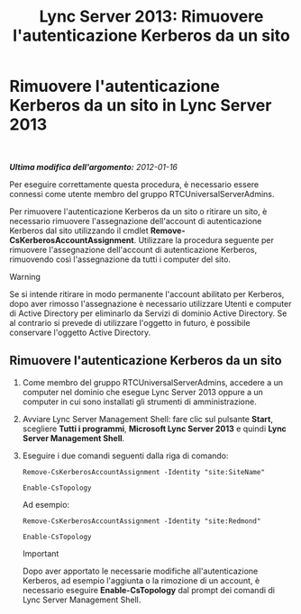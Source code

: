 ﻿---
title: "Lync Server 2013: Rimuovere l'autenticazione Kerberos da un sito"
TOCTitle: Rimuovere l'autenticazione Kerberos da un sito
ms:assetid: 93171b02-bb36-42dc-943d-86d9dde45b59
ms:mtpsurl: https://technet.microsoft.com/it-it/library/Gg398749(v=OCS.15)
ms:contentKeyID: 49301342
ms.date: 08/24/2015
mtps_version: v=OCS.15
ms.translationtype: HT
---

# Rimuovere l'autenticazione Kerberos da un sito in Lync Server 2013

 

_**Ultima modifica dell'argomento:** 2012-01-16_

Per eseguire correttamente questa procedura, è necessario essere connessi come utente membro del gruppo RTCUniversalServerAdmins.

Per rimuovere l'autenticazione Kerberos da un sito o ritirare un sito, è necessario rimuovere l'assegnazione dell'account di autenticazione Kerberos dal sito utilizzando il cmdlet **Remove-CsKerberosAccountAssignment**. Utilizzare la procedura seguente per rimuovere l'assegnazione dell'account di autenticazione Kerberos, rimuovendo così l'assegnazione da tutti i computer del sito.


> [!WARNING]
> Se si intende ritirare in modo permanente l'account abilitato per Kerberos, dopo aver rimosso l'assegnazione è necessario utilizzare Utenti e computer di Active Directory per eliminarlo da Servizi di dominio Active Directory. Se al contrario si prevede di utilizzare l'oggetto in futuro, è possibile conservare l'oggetto Active Directory.



## Rimuovere l'autenticazione Kerberos da un sito

1.  Come membro del gruppo RTCUniversalServerAdmins, accedere a un computer nel dominio che esegue Lync Server 2013 oppure a un computer in cui sono installati gli strumenti di amministrazione.

2.  Avviare Lync Server Management Shell: fare clic sul pulsante **Start**, scegliere **Tutti i programmi**, **Microsoft Lync Server 2013** e quindi **Lync Server Management Shell**.

3.  Eseguire i due comandi seguenti dalla riga di comando:
    
    ```
    Remove-CsKerberosAccountAssignment -Identity "site:SiteName"
    ```
    ```
    Enable-CsTopology
    ```

    Ad esempio:
    
    ```
    Remove-CsKerberosAccountAssignment -Identity "site:Redmond"
    ```
    ```
    Enable-CsTopology
    ```
    
    > [!important]  
    > Dopo aver apportato le necessarie modifiche all'autenticazione Kerberos, ad esempio l'aggiunta o la rimozione di un account, è necessario eseguire <strong>Enable-CsTopology</strong> dal prompt dei comandi di Lync Server Management Shell.
